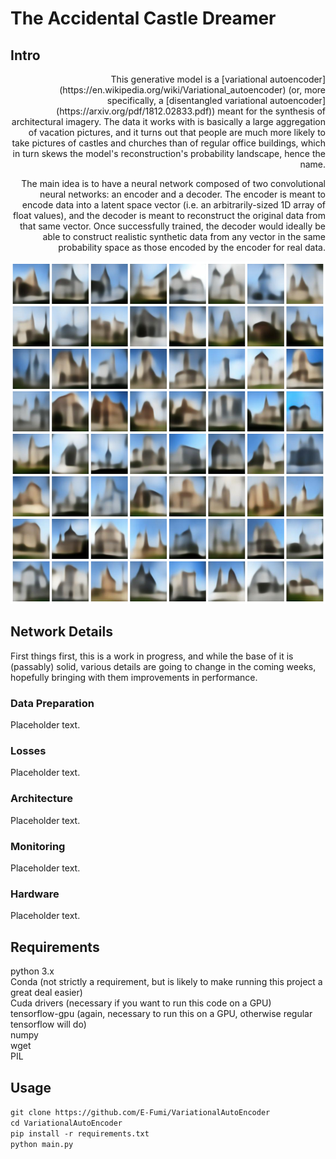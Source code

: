 # The Accidental Castle Dreamer

## Intro

<div style="text-align: right"> This generative model is a [variational autoencoder](https://en.wikipedia.org/wiki/Variational_autoencoder) (or, more specifically, a [disentangled variational autoencoder](https://arxiv.org/pdf/1812.02833.pdf)) meant for the synthesis of architectural imagery. The data it works with is basically a large aggregation of vacation pictures, and it turns out that people are much more likely to take pictures of castles and churches than of regular office buildings, which in turn skews the model's reconstruction's probability landscape, hence the name.<br/>

The main idea is to have a neural network composed of two convolutional neural networks: an encoder and a decoder. The encoder is meant to encode data into a latent space vector (i.e. an arbitrarily-sized 1D array of float values), and the decoder is meant to reconstruct the original data from that same vector. Once successfully trained, the decoder would ideally be able to construct realistic synthetic data from any vector in the same probability space as those encoded by the encoder for real data. <br/></div>
<p align="center">
  <img src="./VAECollage.png" width="548" height="548">
 </p>

## Network Details

First things first, this is a work in progress, and while the base of it is (passably) solid, various details are going to change in the coming weeks, hopefully bringing with them improvements in performance.

### Data Preparation
Placeholder text.
### Losses
Placeholder text.
### Architecture
Placeholder text.
### Monitoring
Placeholder text.
### Hardware
Placeholder text.

## Requirements
python 3.x<br/>
Conda (not strictly a requirement, but is likely to make running this project a great deal easier)<br/>
Cuda drivers (necessary if you want to run this code on a GPU)<br/>
tensorflow-gpu (again, necessary to run this on a GPU, otherwise regular tensorflow will do)<br/>
numpy<br/>
wget<br/>
PIL

## Usage
`git clone https://github.com/E-Fumi/VariationalAutoEncoder`<br/>
`cd VariationalAutoEncoder`<br/>
`pip install -r requirements.txt`<br/>
`python main.py`<br/>

